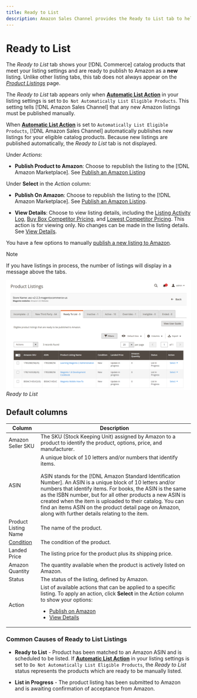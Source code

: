 ```yaml
---
title: Ready to List
description: Amazon Sales Channel provides the Ready to List tab to help you review Commerce products that meet eligibility but are not automatically listed.
---
```


# Ready to List

The _Ready to List_ tab shows your [!DNL Commerce] catalog products that meet your listing settings and are ready to publish to Amazon as a **new** listing. Unlike other listing tabs, this tab does not always appear on the [_Product Listings_](./managing-product-listings.md) page.

The _Ready to List_ tab appears only when [**Automatic List Action**](./product-listing-actions.md) in your listing settings is set to `Do Not Automatically List Eligible Products`. This setting tells [!DNL Amazon Sales Channel] that any new Amazon listings must be published manually.

When [**Automatic List Action**](./product-listing-actions.md) is set to `Automatically List Eligible Products`, [!DNL Amazon Sales Channel] automatically publishes new listings for your eligible catalog products. Because new listings are published automatically, the _Ready to List_ tab is not displayed.

Under _Actions_:

- **Publish Product to Amazon**: Choose to republish the listing to the [!DNL Amazon Marketplace]. See [Publish an Amazon Listing](./publish-listings-manually.md)

Under **Select** in the _Action_ column:

- **Publish On Amazon**: Choose to republish the listing to the [!DNL Amazon Marketplace]. See [Publish an Amazon Listing](./publish-listings-manually.md).

- **View Details**: Choose to view listing details, including the [Listing Activity Log](./product-listing-details.md#listing-activity-log), [Buy Box Competitor Pricing](./product-listing-details.md#buy-box-competitor-pricing), and [Lowest Competitor Pricing](./product-listing-details.md#lowest-competitor-pricing). This action is for viewing only. No changes can be made in the listing details. See [View Details](./product-listing-details.md).

You have a few options to manually [publish a new listing to Amazon](./publish-listings-manually.md).

>[!NOTE]
>If you have listings in process, the number of listings will display in a message above the tabs.

![](assets/amazon-ready-to-list.png)
_Ready to List_

## Default columns

|Column|Description|
|---|---|
|Amazon Seller SKU|The SKU (Stock Keeping Unit) assigned by Amazon to a product to identify the product, options, price, and manufacturer.|
|ASIN|A unique block of 10 letters and/or numbers that identify items.<br><br>ASIN stands for the [!DNL Amazon Standard Identification Number]. An ASIN is a unique block of 10 letters and/or numbers that identify items. For books, the ASIN is the same as the ISBN number, but for all other products a new ASIN is created when the item is uploaded to their catalog. You can find an items ASIN on the product detail page on Amazon, along with further details relating to the item.|
|Product Listing Name|The name of the product.|
|[Condition](./product-listing-condition.md)|The condition of the product.|
|Landed Price|The listing price for the product plus its shipping price.|
|Amazon Quantity|The quantity available when the product is actively listed on Amazon.|
|Status|The status of the listing, defined by Amazon.|
|Action|List of available actions that can be applied to a specific listing. To apply an action, click **Select** in the _Action_ column to show your options:<ul><li>[Publish on Amazon](./publish-listings-manually.md)</li><li>[View Details](./product-listing-details.md)</li></ul>|

### Common Causes of Ready to List Listings

- **Ready to List** - Product has been matched to an Amazon ASIN and is scheduled to be listed. If [**Automatic List Action**](./product-listing-actions.md) in your listing settings is set to `Do Not Automatically List Eligible Products`, the _Ready to List_ status represents the products which are ready to be manually listed.

- **List in Progress** - The product listing has been submitted to Amazon and is awaiting confirmation of acceptance from Amazon.
